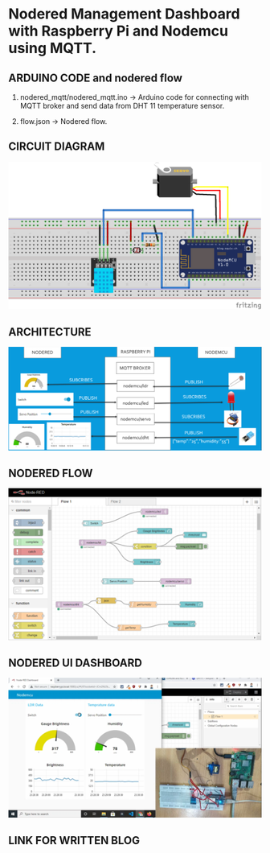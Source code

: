 # Nodered Management Dashboard with Raspberry Pi and Nodemcu using MQTT.


## ARDUINO CODE and nodered flow

1. nodered_mqtt/nodered_mqtt.ino -> Arduino code for connecting with MQTT broker and send data from DHT 11 temperature sensor.

2. flow.json -> Nodered flow.

## CIRCUIT DIAGRAM

![](nodered_bb.png)


## ARCHITECTURE

![](architecture.png)


## NODERED FLOW

![](flow.png)


## NODERED UI DASHBOARD

![](ui.png)


## LINK FOR WRITTEN BLOG

